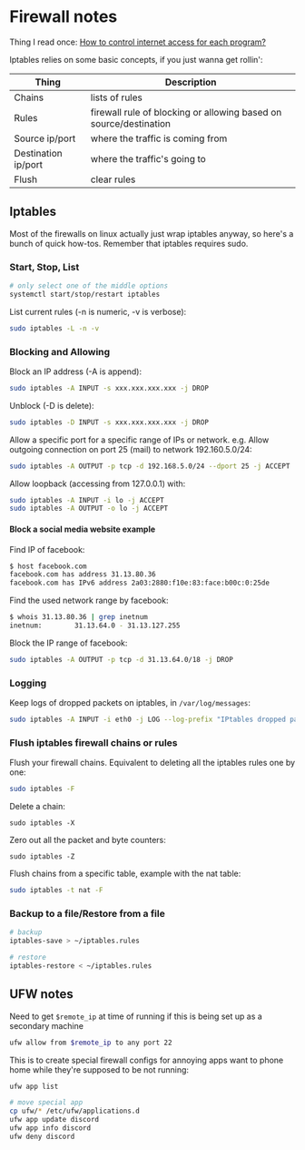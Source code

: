 # Firewall notes
Thing I read once: [How to control internet access for each program?](https://askubuntu.com/questions/45072/how-to-control-internet-access-for-each-program)

Iptables relies on some basic concepts, if you just wanna get rollin':

|Thing|Description|
---|---
|Chains|lists of rules|
|Rules|firewall rule of blocking or allowing based on source/destination|
|Source ip/port|where the traffic is coming from|
|Destination ip/port|where the traffic's going to|
|Flush|clear rules|

## Iptables

Most of the firewalls on linux actually just wrap iptables anyway, so here's a bunch of quick how-tos. Remember that iptables requires sudo.

### Start, Stop, List
```bash
# only select one of the middle options
systemctl start/stop/restart iptables
```

List current rules (-n is numeric, -v is verbose):
```bash
sudo iptables -L -n -v
```

### Blocking and Allowing
Block an IP address (-A is append):

```bash
sudo iptables -A INPUT -s xxx.xxx.xxx.xxx -j DROP
```

Unblock (-D is delete):
```bash
sudo iptables -D INPUT -s xxx.xxx.xxx.xxx -j DROP
```

Allow a specific port for a specific range of IPs or network. e.g. Allow outgoing connection on port 25 (mail) to network 192.160.5.0/24:

```bash
sudo iptables -A OUTPUT -p tcp -d 192.168.5.0/24 --dport 25 -j ACCEPT
```

Allow loopback (accessing from 127.0.0.1) with:
```bash
sudo iptables -A INPUT -i lo -j ACCEPT
sudo iptables -A OUTPUT -o lo -j ACCEPT
```

#### Block a social media website example

Find IP of facebook:
```bash
$ host facebook.com
facebook.com has address 31.13.80.36
facebook.com has IPv6 address 2a03:2880:f10e:83:face:b00c:0:25de
```

Find the used network range by facebook:
```bash
$ whois 31.13.80.36 | grep inetnum
inetnum:        31.13.64.0 - 31.13.127.255
```

Block the IP range of facebook:
```bash
sudo iptables -A OUTPUT -p tcp -d 31.13.64.0/18 -j DROP
```

### Logging

Keep logs of dropped packets on iptables, in `/var/log/messages`:
```bash
sudo iptables -A INPUT -i eth0 -j LOG --log-prefix "IPtables dropped packets:"
```

### Flush iptables firewall chains or rules
Flush your firewall chains. Equivalent to deleting all the iptables rules one by one:
```bash
sudo iptables -F
```

Delete a chain:
```
sudo iptables -X
```

Zero out all the packet and byte counters:
```
sudo iptables -Z
```

Flush chains from a specific table, example with the nat table:
```bash
sudo iptables -t nat -F
```

### Backup to a file/Restore from a file
```bash
# backup
iptables-save > ~/iptables.rules

# restore
iptables-restore < ~/iptables.rules
```

## UFW notes
Need to get `$remote_ip` at time of running if this is being set up as a secondary machine
```bash
ufw allow from $remote_ip to any port 22
```

This is to create special firewall configs for annoying apps want to phone home while they're supposed to be not running:
```bash
ufw app list

# move special app 
cp ufw/* /etc/ufw/applications.d
ufw app update discord
ufw app info discord
ufw deny discord
```
